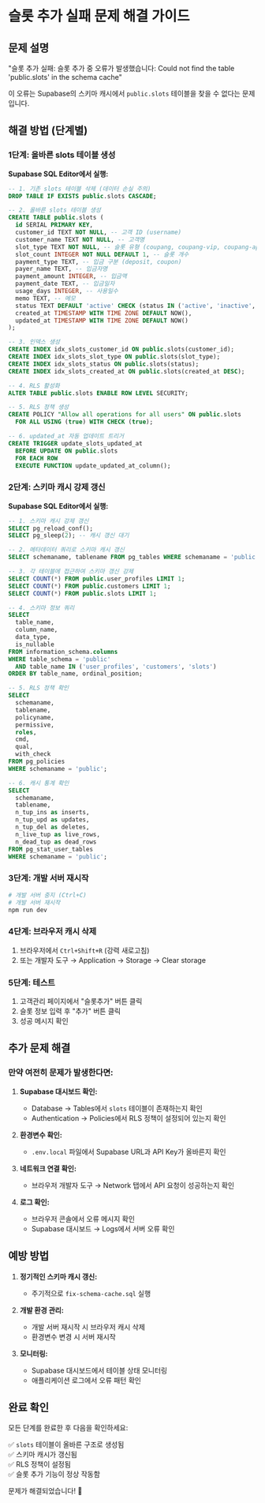 # 슬롯 추가 실패 문제 해결 가이드

## 문제 설명
"슬롯 추가 실패: 슬롯 추가 중 오류가 발생했습니다: Could not find the table 'public.slots' in the schema cache"

이 오류는 Supabase의 스키마 캐시에서 `public.slots` 테이블을 찾을 수 없다는 문제입니다.

## 해결 방법 (단계별)

### 1단계: 올바른 slots 테이블 생성

**Supabase SQL Editor에서 실행:**

```sql
-- 1. 기존 slots 테이블 삭제 (데이터 손실 주의)
DROP TABLE IF EXISTS public.slots CASCADE;

-- 2. 올바른 slots 테이블 생성
CREATE TABLE public.slots (
  id SERIAL PRIMARY KEY,
  customer_id TEXT NOT NULL, -- 고객 ID (username)
  customer_name TEXT NOT NULL, -- 고객명
  slot_type TEXT NOT NULL, -- 슬롯 유형 (coupang, coupang-vip, coupang-app, naver-shopping, place, today-house, aliexpress)
  slot_count INTEGER NOT NULL DEFAULT 1, -- 슬롯 개수
  payment_type TEXT, -- 입금 구분 (deposit, coupon)
  payer_name TEXT, -- 입금자명
  payment_amount INTEGER, -- 입금액
  payment_date TEXT, -- 입금일자
  usage_days INTEGER, -- 사용일수
  memo TEXT, -- 메모
  status TEXT DEFAULT 'active' CHECK (status IN ('active', 'inactive', 'expired')),
  created_at TIMESTAMP WITH TIME ZONE DEFAULT NOW(),
  updated_at TIMESTAMP WITH TIME ZONE DEFAULT NOW()
);

-- 3. 인덱스 생성
CREATE INDEX idx_slots_customer_id ON public.slots(customer_id);
CREATE INDEX idx_slots_slot_type ON public.slots(slot_type);
CREATE INDEX idx_slots_status ON public.slots(status);
CREATE INDEX idx_slots_created_at ON public.slots(created_at DESC);

-- 4. RLS 활성화
ALTER TABLE public.slots ENABLE ROW LEVEL SECURITY;

-- 5. RLS 정책 생성
CREATE POLICY "Allow all operations for all users" ON public.slots
  FOR ALL USING (true) WITH CHECK (true);

-- 6. updated_at 자동 업데이트 트리거
CREATE TRIGGER update_slots_updated_at
  BEFORE UPDATE ON public.slots
  FOR EACH ROW
  EXECUTE FUNCTION update_updated_at_column();
```

### 2단계: 스키마 캐시 강제 갱신

**Supabase SQL Editor에서 실행:**

```sql
-- 1. 스키마 캐시 강제 갱신
SELECT pg_reload_conf();
SELECT pg_sleep(2); -- 캐시 갱신 대기

-- 2. 메타데이터 쿼리로 스키마 캐시 갱신
SELECT schemaname, tablename FROM pg_tables WHERE schemaname = 'public';

-- 3. 각 테이블에 접근하여 스키마 갱신 강제
SELECT COUNT(*) FROM public.user_profiles LIMIT 1;
SELECT COUNT(*) FROM public.customers LIMIT 1;
SELECT COUNT(*) FROM public.slots LIMIT 1;

-- 4. 스키마 정보 쿼리
SELECT 
  table_name,
  column_name,
  data_type,
  is_nullable
FROM information_schema.columns 
WHERE table_schema = 'public' 
  AND table_name IN ('user_profiles', 'customers', 'slots')
ORDER BY table_name, ordinal_position;

-- 5. RLS 정책 확인
SELECT 
  schemaname,
  tablename,
  policyname,
  permissive,
  roles,
  cmd,
  qual,
  with_check
FROM pg_policies 
WHERE schemaname = 'public';

-- 6. 캐시 통계 확인
SELECT 
  schemaname,
  tablename,
  n_tup_ins as inserts,
  n_tup_upd as updates,
  n_tup_del as deletes,
  n_live_tup as live_rows,
  n_dead_tup as dead_rows
FROM pg_stat_user_tables 
WHERE schemaname = 'public';
```

### 3단계: 개발 서버 재시작

```bash
# 개발 서버 중지 (Ctrl+C)
# 개발 서버 재시작
npm run dev
```

### 4단계: 브라우저 캐시 삭제

1. 브라우저에서 `Ctrl+Shift+R` (강력 새로고침)
2. 또는 개발자 도구 → Application → Storage → Clear storage

### 5단계: 테스트

1. 고객관리 페이지에서 "슬롯추가" 버튼 클릭
2. 슬롯 정보 입력 후 "추가" 버튼 클릭
3. 성공 메시지 확인

## 추가 문제 해결

### 만약 여전히 문제가 발생한다면:

1. **Supabase 대시보드 확인:**
   - Database → Tables에서 `slots` 테이블이 존재하는지 확인
   - Authentication → Policies에서 RLS 정책이 설정되어 있는지 확인

2. **환경변수 확인:**
   - `.env.local` 파일에서 Supabase URL과 API Key가 올바른지 확인

3. **네트워크 연결 확인:**
   - 브라우저 개발자 도구 → Network 탭에서 API 요청이 성공하는지 확인

4. **로그 확인:**
   - 브라우저 콘솔에서 오류 메시지 확인
   - Supabase 대시보드 → Logs에서 서버 오류 확인

## 예방 방법

1. **정기적인 스키마 캐시 갱신:**
   - 주기적으로 `fix-schema-cache.sql` 실행

2. **개발 환경 관리:**
   - 개발 서버 재시작 시 브라우저 캐시 삭제
   - 환경변수 변경 시 서버 재시작

3. **모니터링:**
   - Supabase 대시보드에서 테이블 상태 모니터링
   - 애플리케이션 로그에서 오류 패턴 확인

## 완료 확인

모든 단계를 완료한 후 다음을 확인하세요:

✅ `slots` 테이블이 올바른 구조로 생성됨  
✅ 스키마 캐시가 갱신됨  
✅ RLS 정책이 설정됨  
✅ 슬롯 추가 기능이 정상 작동함  

문제가 해결되었습니다! 🎉

